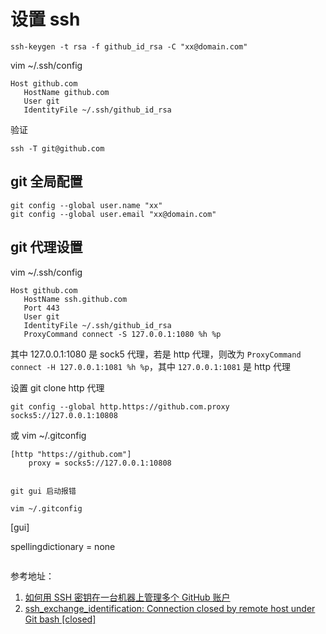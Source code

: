 # 设置 ssh

```
ssh-keygen -t rsa -f github_id_rsa -C "xx@domain.com"

```

vim ~/.ssh/config
```
Host github.com
   HostName github.com
   User git
   IdentityFile ~/.ssh/github_id_rsa
```

验证
```
ssh -T git@github.com
```

## git 全局配置

```
git config --global user.name "xx"
git config --global user.email "xx@domain.com"
```

## git 代理设置

vim ~/.ssh/config
```
Host github.com
   HostName ssh.github.com
   Port 443
   User git
   IdentityFile ~/.ssh/github_id_rsa
   ProxyCommand connect -S 127.0.0.1:1080 %h %p
```

其中 127.0.0.1:1080 是 sock5 代理，若是 http 代理，则改为 `ProxyCommand connect -H 127.0.0.1:1081 %h %p`，其中 `127.0.0.1:1081` 是 http 代理


设置 git clone http 代理

```
git config --global http.https://github.com.proxy socks5://127.0.0.1:10808
```
或
vim ~/.gitconfig
```
[http "https://github.com"]
	proxy = socks5://127.0.0.1:10808


git gui 启动报错

vim ~/.gitconfig
```
[gui]

spellingdictionary = none
	
```

```

参考地址：
1. [如何用 SSH 密钥在一台机器上管理多个 GitHub 账户](https://www.freecodecamp.org/chinese/news/manage-multiple-github-accounts-the-ssh-way/)
2. [ssh_exchange_identification: Connection closed by remote host under Git bash [closed]](https://stackoverflow.com/a/60994276)
